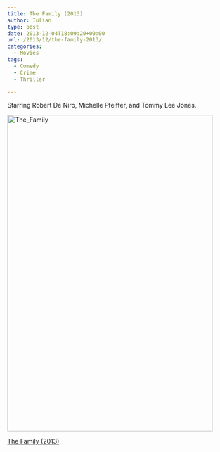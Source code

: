 ```yaml
---
title: The Family (2013)
author: Iulian
type: post
date: 2013-12-04T18:09:20+00:00
url: /2013/12/the-family-2013/
categories:
  - Movies
tags:
  - Comedy
  - Crime
  - Thriller

---
```

Starring Robert De Niro, Michelle Pfeiffer, and Tommy Lee Jones.

[<img class="aligncenter size-full wp-image-379" alt="The_Family" src="http://www.iuliantabara.com/wp-content/uploads/2014/01/The_Family.jpg" width="467" height="720" srcset="https://www.iuliantabara.com/wp-content/uploads/2014/01/The_Family.jpg 467w, https://www.iuliantabara.com/wp-content/uploads/2014/01/The_Family-194x300.jpg 194w" sizes="(max-width: 467px) 100vw, 467px" />][1]
  
[The Family (2013)][2]

 [1]: http://www.iuliantabara.com/wp-content/uploads/2014/01/The_Family.jpg
 [2]: http://www.imdb.com/title/tt2404311/ "The Family (2013)"